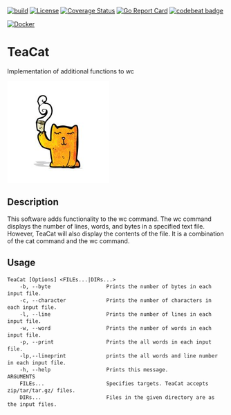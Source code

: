 [![build](https://github.com/akhiroky/TeaCat/actions/workflows/build.yml/badge.svg)](https://github.com/akhiroky/TeaCat/actions/workflows/build.yml)
[![License](http://img.shields.io/badge/license-CC0-green.svg)](https://github.com/akhiroky/TeaCat/blob/main/LICENSE)
[![Coverage Status](https://coveralls.io/repos/github/akhiroky/TeaCat/badge.svg?branch=main)](https://coveralls.io/github/akhiroky/TeaCat?branch=main)
[![Go Report Card](https://goreportcard.com/badge/github.com/akhiroky/TeaCat)](https://goreportcard.com/report/github.com/akhiroky/TeaCat)
[![codebeat badge](https://codebeat.co/badges/501f4324-3296-4c48-ba93-08b2a8459067)](https://codebeat.co/projects/github-com-akhiroky-teacat-main)


[![Docker](https://img.shields.io/badge/Docker-hirokiiii%2Fteacat%3A1.0.0-green?logo=docker)](https://hub.docker.com/repository/docker/hirokiiii/teacat)
# TeaCat
Implementation of additional functions to wc

![TeaCat](cartoon-little-cat-with-tea-cup.jpg)

## Description
This software adds functionality to the wc command.
The wc command displays the number of lines, words, and bytes in a specified text file.
However, TeaCat will also display the contents of the file. 
It is a combination of the cat command and the wc command.

## Usage
```
TeaCat [Options] <FILEs...|DIRs...>
    -b, --byte                  Prints the number of bytes in each input file.
    -c, --character             Prints the number of characters in each input file.
    -l, --line                  Prints the number of lines in each input file.
    -w, --word                  Prints the number of words in each input file.
    -p, --print                 Prints the all words in each input file.
    -lp,--lineprint             prints the all words and line number in each input file.
    -h, --help                  Prints this message. 
ARGUMENTS
    FILEs...                    Specifies targets. TeaCat accepts zip/tar/tar.gz/ files.
    DIRs...                     Files in the given directory are as the input files.

